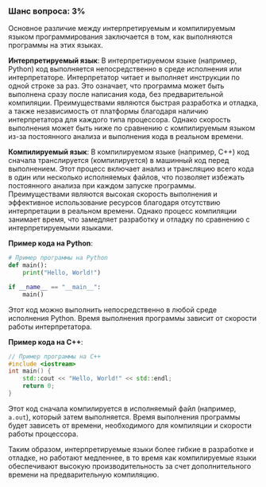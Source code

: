 ### Шанс вопроса: 3%

Основное различие между интерпретируемым и компилируемым языком программирования заключается в том, как выполняются программы на этих языках. 

**Интерпретируемый язык**: В интерпретируемом языке (например, Python) код выполняется непосредственно в среде исполнения или интерпретаторе. Интерпретатор читает и выполняет инструкции по одной строке за раз. Это означает, что программа может быть выполнена сразу после написания кода, без предварительной компиляции. Преимуществами являются быстрая разработка и отладка, а также независимость от платформы благодаря наличию интерпретатора для каждого типа процессора. Однако скорость выполнения может быть ниже по сравнению с компилируемым языком из-за постоянного анализа и выполнения кода в реальном времени.

**Компилируемый язык**: В компилируемом языке (например, C++) код сначала транслируется (компилируется) в машинный код перед выполнением. Этот процесс включает анализ и трансляцию всего кода в один или несколько исполняемых файлов, что позволяет избежать постоянного анализа при каждом запуске программы. Преимуществами являются высокая скорость выполнения и эффективное использование ресурсов благодаря отсутствию интерпретации в реальном времени. Однако процесс компиляции занимает время, что замедляет разработку и отладку по сравнению с интерпретируемыми языками.

**Пример кода на Python**:
```python
# Пример программы на Python
def main():
    print("Hello, World!")

if __name__ == "__main__":
    main()
```
Этот код можно выполнить непосредственно в любой среде исполнения Python. Время выполнения программы зависит от скорости работы интерпретатора.

**Пример кода на C++**:
```cpp
// Пример программы на C++
#include <iostream>
int main() {
    std::cout << "Hello, World!" << std::endl;
    return 0;
}
```
Этот код сначала компилируется в исполняемый файл (например, `a.out`), который затем выполняется. Время выполнения программы будет зависеть от времени, необходимого для компиляции и скорости работы процессора.

Таким образом, интерпретируемые языки более гибкие в разработке и отладке, но работают медленнее, в то время как компилируемые языки обеспечивают высокую производительность за счет дополнительного времени на предварительную компиляцию.